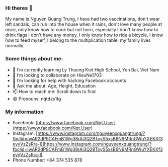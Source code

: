 ### Hi theres 👋
My name is Nguyen Quang Trung, I have had two vaccinations, don't wear left sandals, can run into the house when it rains, don't love many people at once, only know how to cook but not horn, especially I don't know how to drink flags I don't have any money, I only know how to ride a bicycle, I know how to feed myself, I belong to the multiplication table, my family lives normally.


### Some things about me:
- 🌱 I’m currently learning Ly Thuong Kiet High School, Yen Bai, Viet Nam
- 👯 I’m looking to collaborate on HieuNe1703
- 🤔 I’m looking for help with hacking Facebook accounts
- 💬 Ask me about: Age, Height, Education
- 📫 How to reach me: Scroll down to find
- 😄 Pronouns: nqtdzs1tg


### My information
- Facebook: [https://www.facebook.com/Nqt.User](https://www.facebook.com/Nqt.User) 
- Instagram: [https://www.instagram.com/nguyeenxquangtrung/?fbclid=IwAR2dP9CAFmB1Wg38rAi3Q2BToyS5xsB6N9MRnGWuYXEKXf3eyyVzZsRra-I](https://www.instagram.com/nguyeenxquangtrung/?fbclid=IwAR2dP9CAFmB1Wg38rAi3Q2BToyS5xsB6N9MRnGWuYXEKXf3eyyVzZsRra-I) 
- Phone Number: +84 374 535 878
